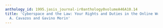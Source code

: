 ```yaml
---
anthology_id: 1995.jasis_journal-ir0anthology0volumeA46A10.14
title: 'Cyberspace and the Law: Your Rights and Duties in the Online World, by Edward
  A. Cavazos and Gavino Morin'
---
```

